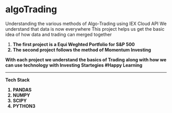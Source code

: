 # algoTrading
Understanding the various methods of Algo-Trading using IEX Cloud API
We understand that data is now everywhere 
This project helps us get the basic idea of how data and trading can merged together
<ol>
  <li>
    <b>The first project is a Equi Weghted Portfolio for S&P 500<b>
  </li>
  <li>
    <b>The second project follows the method of Momentum Investing</b>
      </li>
      </ol>
With each project we understand the basics of Trading along with how we can use technology with Investing Startegies
    #Happy Learning
    <hr>
Tech Stack
    <ol>
      <li>
    PANDAS
      </li>
      <li>
    NUMPY
    </li>
    <li>
    SCIPY
  </li>
  <li>
    PYTHON3
    </li>
    </ol>
